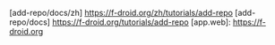 
[add-repo/docs/zh] https://f-droid.org/zh/tutorials/add-repo
[add-repo/docs] https://f-droid.org/tutorials/add-repo
[app.web]: https://f-droid.org

[app.apk/f-droid]: https://f-droid.org//packages/org.fdroid.fdroid/ "(10 MiB)"
[src/gl]: https://gitlab.com/fdroid/fdroidclient.git "(GPL-3.0) (Java 70.1%, Kotlin 28.2%, Shell 0.7%, Python 0.7%, AIDL 0.2%) (Project ID: 36189) Android client application"

[nearby.app.apk/f-droid]: https://f-droid.org//packages/org.fdroid.nearby/ "(7.0 MiB)"
[nearby.src/gl]: https://gitlab.com/fdroid/fdroid-nearby.git "(GPL-3.0) (Java 99.3%, HTML 0.4%, Python 0.3%) (Project ID: 27974078) F-Droid Nearby is a simple app for exchanging free software apps locally, device-to-device, even when internet is not available or too expensive. It is compatible with the built-in Nearby feature of the F-Droid client app. // F-Droid Nearby 是一款简单的应用程序，用于在本地、设备到设备之间交换免费软件应用程序，即使在互联网不可用或太昂贵的情况下也是如此。它与 F-Droid 客户端应用程序的内置“附近”功能兼容。"
